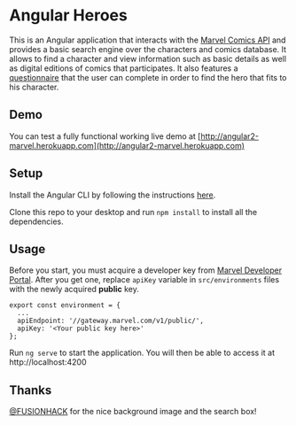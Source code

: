 # Angular Heroes

This is an Angular application that interacts with the [Marvel Comics API](http://developer.marvel.com/) and provides a basic search engine over the characters and comics database.
It allows to find a character and view information such as basic details as well as digital editions of comics that participates. It also
features a [questionnaire](https://angular2-marvel.herokuapp.com/quiz) that the user can complete in order to find the hero that fits to his character.

## Demo
You can test a fully functional working live demo at [http://angular2-marvel.herokuapp.com](http://angular2-marvel.herokuapp.com)

## Setup

Install the Angular CLI by following the instructions [here](https://github.com/angular/angular-cli#installation). 

Clone this repo to your desktop and run `npm install` to install all the dependencies.

## Usage

Before you start, you must acquire a developer key from [Marvel Developer Portal](http://developer.marvel.com/). After you get one, 
replace `apiKey` variable in `src/environments` files with the newly acquired **public** key.

```
export const environment = {
  ...
  apiEndpoint: '//gateway.marvel.com/v1/public/',
  apiKey: '<Your public key here>'
};
```

Run `ng serve` to start the application. You will then be able to access it at http://localhost:4200

## Thanks
[@FUSIONHACK](https://twitter.com/FUSIONHACK) for the nice background image and the search box!
